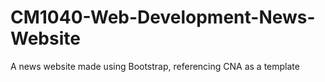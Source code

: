 # CM1040-Web-Development-News-Website
A news website made using Bootstrap, referencing CNA as a template
